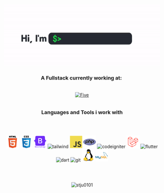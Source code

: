 <div align="center">
    <img src="hi.gif" width="500" height="200">
</div>


<div align="center">
    <h3>A Fullstack currently working at:&nbsp;</h3>
    <a style="position: relative; top: 20px;" href="https://github.com/fivegestor"><img src="https://avatars.githubusercontent.com/u/121617802?s=400&u=1d86ca13d565add60206dcad88f88b3cad094fa1&v=4" width="50" height="50" alt="Five"></a>    
</div>

<br>
<br>

<h3 align="center">Languages and Tools i work with</h3>
<br>
<br>

<p align="center">
    <img src="https://raw.githubusercontent.com/devicons/devicon/master/icons/html5/html5-original-wordmark.svg" alt="html5" width="40" height="40"/>    
    <img src="https://raw.githubusercontent.com/devicons/devicon/master/icons/css3/css3-original-wordmark.svg" alt="css3" width="40" height="40"/>  
    <img src="https://raw.githubusercontent.com/devicons/devicon/master/icons/bootstrap/bootstrap-plain-wordmark.svg" alt="bootstrap" width="40" height="40"/>
    <img src="https://www.vectorlogo.zone/logos/tailwindcss/tailwindcss-icon.svg" alt="tailwind" width="40" height="40"/>
    <img src="https://raw.githubusercontent.com/devicons/devicon/master/icons/javascript/javascript-original.svg" alt="javascript" width="40" height="40"/>
    <img src="https://raw.githubusercontent.com/devicons/devicon/master/icons/php/php-original.svg" alt="php" width="40" height="40"/>
    <img src="https://cdn.worldvectorlogo.com/logos/codeigniter.svg" alt="codeigniter" width="40" height="40"/>
    <img src="https://github.com/laravel/art/blob/master/laravel-logo.svg" alt="laravel" width="40" height="40"/>
    <img src="https://www.vectorlogo.zone/logos/flutterio/flutterio-icon.svg" alt="flutter" width="40" height="40"/>
    <img src="https://www.vectorlogo.zone/logos/dartlang/dartlang-icon.svg" alt="dart" width="40" height="40"/> 
    <img src="https://www.vectorlogo.zone/logos/git-scm/git-scm-icon.svg" alt="git" width="40" height="40"/>
    <img src="https://raw.githubusercontent.com/devicons/devicon/master/icons/linux/linux-original.svg" alt="linux" width="40" height="40"/>
    <img src="https://raw.githubusercontent.com/devicons/devicon/master/icons/mysql/mysql-original-wordmark.svg" alt="mysql" width="40" height="40"/>
</p>

<br><br>

<p align="center"><img align="center" src="https://github-readme-streak-stats.herokuapp.com/?user=stju0101&" alt="stju0101" /></p>

<br><br>
